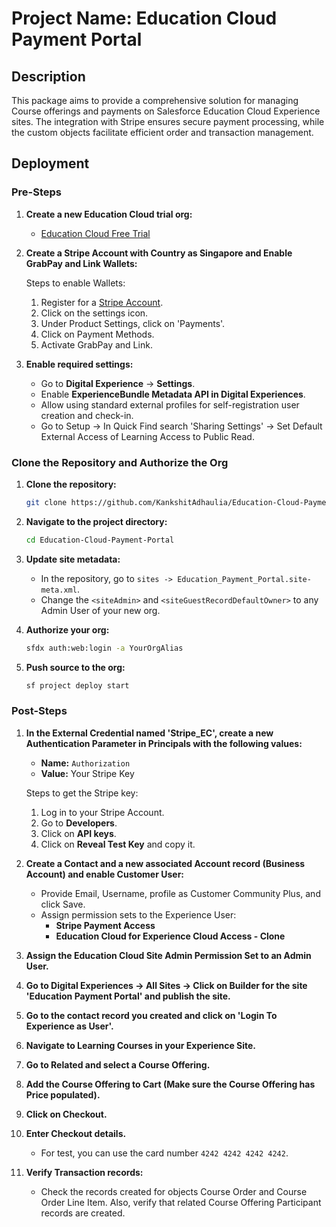 # Project Name: Education Cloud Payment Portal

## Description
This package aims to provide a comprehensive solution for managing Course offerings and payments on Salesforce Education Cloud Experience sites. The integration with Stripe ensures secure payment processing, while the custom objects facilitate efficient order and transaction management.

## Deployment

### Pre-Steps
1. **Create a new Education Cloud trial org:**
   - [Education Cloud Free Trial](https://developer.salesforce.com/free-trials/comparison/education-cloud)

2. **Create a Stripe Account with Country as Singapore and Enable GrabPay and Link Wallets:**

   Steps to enable Wallets:
   1. Register for a [Stripe Account](https://dashboard.stripe.com/login).
   2. Click on the settings icon.
   3. Under Product Settings, click on 'Payments'.
   4. Click on Payment Methods.
   5. Activate GrabPay and Link.

3. **Enable required settings:**
    - Go to **Digital Experience** -> **Settings**.
    - Enable **ExperienceBundle Metadata API in Digital Experiences**.
    - Allow using standard external profiles for self-registration user creation and check-in.
    - Go to Setup -> In Quick Find search 'Sharing Settings' -> Set Default External Access of Learning Access to Public Read.

### Clone the Repository and Authorize the Org
1. **Clone the repository:**
    ```sh
    git clone https://github.com/KankshitAdhaulia/Education-Cloud-Payment-Portal.git
    ```

2. **Navigate to the project directory:**
    ```sh
    cd Education-Cloud-Payment-Portal
    ```

3. **Update site metadata:**
    - In the repository, go to `sites -> Education_Payment_Portal.site-meta.xml`.
    - Change the `<siteAdmin>` and `<siteGuestRecordDefaultOwner>` to any Admin User of your new org.
   

4. **Authorize your org:**
    ```sh
    sfdx auth:web:login -a YourOrgAlias
    ```

5. **Push source to the org:**
    ```sh
    sf project deploy start
    ```

### Post-Steps
1. **In the External Credential named 'Stripe_EC', create a new Authentication Parameter in Principals with the following values:**
    - **Name:** `Authorization`
    - **Value:** Your Stripe Key

    Steps to get the Stripe key:
    1. Log in to your Stripe Account.
    2. Go to **Developers**.
    3. Click on **API keys**.
    4. Click on **Reveal Test Key** and copy it.

2. **Create a Contact and a new associated Account record (Business Account) and enable Customer User:**
    - Provide Email, Username, profile as Customer Community Plus, and click Save.
    - Assign permission sets to the Experience User:
        - **Stripe Payment Access**
        - **Education Cloud for Experience Cloud Access - Clone**

3. **Assign the Education Cloud Site Admin Permission Set to an Admin User.**

4. **Go to Digital Experiences -> All Sites -> Click on Builder for the site 'Education Payment Portal' and publish the site.**

5. **Go to the contact record you created and click on 'Login To Experience as User'.**

6. **Navigate to Learning Courses in your Experience Site.**

7. **Go to Related and select a Course Offering.**

8. **Add the Course Offering to Cart (Make sure the Course Offering has Price populated).**

9. **Click on Checkout.**

10. **Enter Checkout details.**
    - For test, you can use the card number `4242 4242 4242 4242`.

11. **Verify Transaction records:**
    - Check the records created for objects Course Order and Course Order Line Item. Also, verify that related Course Offering Participant records are created.
